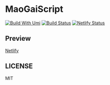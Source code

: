 # MaoGaiScript

[![Build With Umi](https://img.shields.io/badge/build%20with-umi-028fe4.svg?style=flat)](http://umijs.org/)
[![Build Status](https://travis-ci.com/imhele/maogai.svg?token=ZYib2HA5UQBMhbDz2esD&branch=master)](https://travis-ci.com/imhele/maogai)
[![Netlify Status](https://api.netlify.com/api/v1/badges/7f078f48-b8d6-405c-bc01-1823768f167a/deploy-status)](https://app.netlify.com/sites/maogai/deploys)

## Preview

[Netlify](https://maogai.netlify.com/)

## LICENSE

MIT
